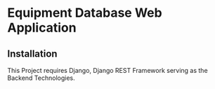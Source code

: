 # Equipment Database Web Application

## Installation

This Project requires Django, Django REST Framework serving as the Backend Technologies.
